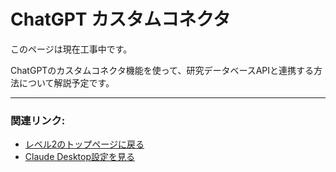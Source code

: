 # ChatGPT カスタムコネクタ

このページは現在工事中です。

ChatGPTのカスタムコネクタ機能を使って、研究データベースAPIと連携する方法について解説予定です。

---

### **関連リンク**:

- [レベル2のトップページに戻る](index.md)
- [Claude Desktop設定を見る](claude-desktop/index.md)